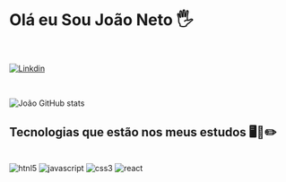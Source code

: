
# Olá eu Sou João Neto 🖐️

<br>

[![Linkdin](https://img.shields.io/badge/LinkedIn-0077B5?style=for-the-badge&logo=linkedin&logoColor=white)](https://www.linkedin.com/in/jo%C3%A3o-neto-b60814201)
 
 <br>

![João GitHub stats](https://github-readme-stats.vercel.app/api?username=AJ-Santos&show_icons=true&theme=tokyonight)

## Tecnologias que estão nos meus estudos 🖥️📖✏️

<div style="display:inline_block"><br/>
<img aling="center" alt="htnl5" src="https://img.shields.io/badge/HTML5-E34F26?style=for-the-badge&logo=html5&logoColor=white" />
<img aling="center" alt="javascript" src=https://img.shields.io/badge/JavaScript-323330?style=for-the-badge&logo=javascript&logoColor=F7DF1E />
<img aling="center" alt="css3" src="https://img.shields.io/badge/CSS3-1572B6?style=for-the-badge&logo=css3&logoColor=white" />
<img aling="center" alt="react" src="https://img.shields.io/badge/React-20232A?style=for-the-badge&logo=react&logoColor=61DAFB" /> 
</div><br/>
